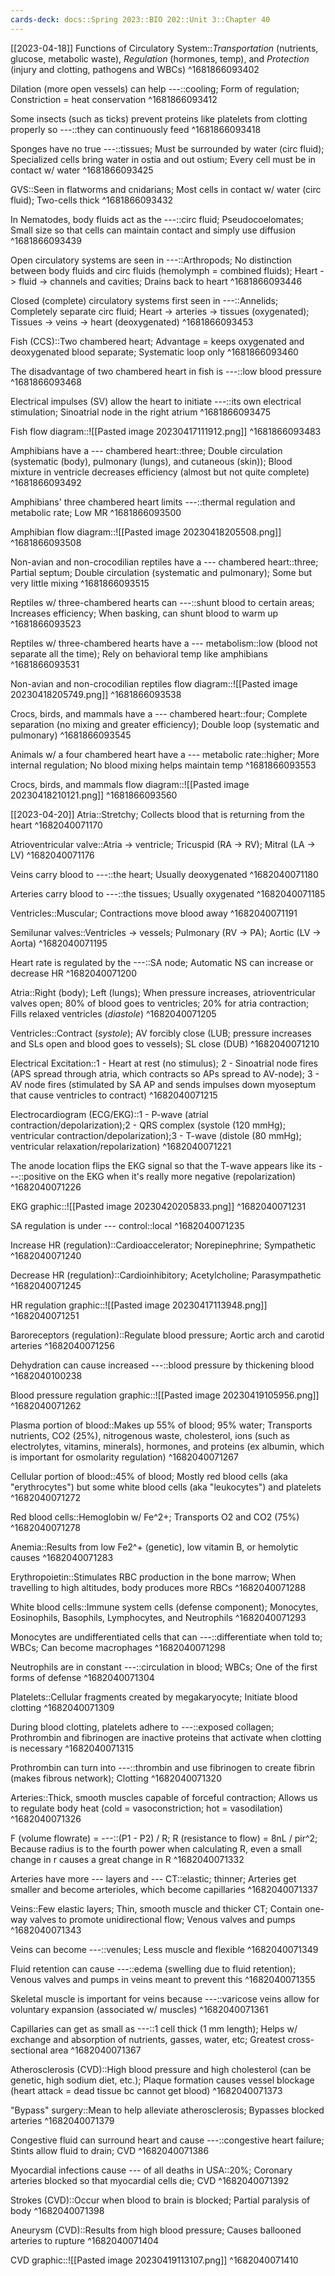 ```yaml
---
cards-deck: docs::Spring 2023::BIO 202::Unit 3::Chapter 40
---
```



[[2023-04-18]]
Functions of Circulatory System::*Transportation* (nutrients, glucose, metabolic waste), *Regulation* (hormones, temp), and *Protection* (injury and clotting, pathogens and WBCs)
^1681866093402

Dilation (more open vessels) can help ---::cooling; Form of regulation; Constriction = heat conservation
^1681866093412

Some insects (such as ticks) prevent proteins like platelets from clotting properly so ---::they can continuously feed
^1681866093418

Sponges have no true ---::tissues; Must be surrounded by water (circ fluid); Specialized cells bring water in ostia and out ostium; Every cell must be in contact w/ water
^1681866093425

GVS::Seen in flatworms and cnidarians; Most cells in contact w/ water (circ fluid); Two-cells thick
^1681866093432

In Nematodes, body fluids act as the ---::circ fluid; Pseudocoelomates; Small size so that cells can maintain contact and simply use diffusion
^1681866093439

Open circulatory systems are seen in ---::Arthropods; No distinction between body fluids and circ fluids (hemolymph = combined fluids); Heart -> fluid -> channels and cavities; Drains back to heart
^1681866093446

Closed (complete) circulatory systems first seen in ---::Annelids; Completely separate circ fluid; Heart -> arteries -> tissues (oxygenated); Tissues -> veins -> heart (deoxygenated)
^1681866093453

Fish (CCS)::Two chambered heart; Advantage = keeps oxygenated and deoxygenated blood separate; Systematic loop only
^1681866093460

The disadvantage of two chambered heart in fish is ---::low blood pressure
^1681866093468

Electrical impulses (SV) allow the heart to initiate ---::its own electrical stimulation; Sinoatrial node in the right atrium
^1681866093475

Fish flow diagram::![[Pasted image 20230417111912.png]]
^1681866093483

Amphibians have a --- chambered heart::three; Double circulation (systematic (body), pulmonary (lungs), and cutaneous (skin)); Blood mixture in ventricle decreases efficiency (almost but not quite complete)
^1681866093492

Amphibians' three chambered heart limits ---::thermal regulation and metabolic rate; Low MR
^1681866093500

Amphibian flow diagram::![[Pasted image 20230418205508.png]]
^1681866093508

Non-avian and non-crocodilian reptiles have a --- chambered heart::three; Partial septum; Double circulation (systematic and pulmonary); Some but very little mixing
^1681866093515

Reptiles w/ three-chambered hearts can ---::shunt blood to certain areas; Increases efficiency; When basking, can shunt blood to warm up
^1681866093523

Reptiles w/ three-chambered hearts have a --- metabolism::low (blood not separate all the time); Rely on behavioral temp like amphibians
^1681866093531

Non-avian and non-crocodilian reptiles flow diagram::![[Pasted image 20230418205749.png]]
^1681866093538

Crocs, birds, and mammals have a --- chambered heart::four; Complete separation (no mixing and greater efficiency); Double loop (systematic and pulmonary)
^1681866093545

Animals w/ a four chambered heart have a --- metabolic rate::higher; More internal regulation; No blood mixing helps maintain temp
^1681866093553

Crocs, birds, and mammals flow diagram::![[Pasted image 20230418210121.png]]
^1681866093560

[[2023-04-20]]
Atria::Stretchy; Collects blood that is returning from the heart
^1682040071170

Atrioventricular valve::Atria -> ventricle; Tricuspid (RA -> RV); Mitral (LA -> LV)
^1682040071176

Veins carry blood to ---::the heart; Usually deoxygenated
^1682040071180

Arteries carry blood to ---::the tissues; Usually oxygenated
^1682040071185

Ventricles::Muscular; Contractions move blood away
^1682040071191

Semilunar valves::Ventricles -> vessels; Pulmonary (RV -> PA); Aortic (LV -> Aorta)
^1682040071195

Heart rate is regulated by the ---::SA node; Automatic NS can increase or decrease HR
^1682040071200

Atria::Right (body); Left (lungs); When pressure increases, atrioventricular valves open; 80% of blood goes to ventricles; 20% for atria contraction; Fills relaxed ventricles (*diastole*)
^1682040071205

Ventricles::Contract (*systole*); AV forcibly close (LUB; pressure increases and SLs open and blood goes to vessels); SL close (DUB)
^1682040071210

Electrical Excitation::1 - Heart at rest (no stimulus); 2 - Sinoatrial node fires (APS spread through atria, which contracts so APs spread to AV-node); 3 - AV node fires (stimulated by SA AP and sends impulses down myoseptum that cause ventricles to contract)
^1682040071215

Electrocardiogram (ECG/EKG)::1 - P-wave (atrial contraction/depolarization);2 - QRS  complex (systole (120 mmHg); ventricular contraction/depolarization);3 - T-wave (distole (80 mmHg); ventricular relaxation/repolarization)
^1682040071221

The anode location flips the EKG signal so that the T-wave appears like its ---::positive on the EKG when it's really more negative (repolarization)
^1682040071226

EKG graphic::![[Pasted image 20230420205833.png]]
^1682040071231

SA regulation is under --- control::local 
^1682040071235

Increase HR (regulation)::Cardioaccelerator; Norepinephrine; Sympathetic
^1682040071240

Decrease HR (regulation)::Cardioinhibitory; Acetylcholine; Parasympathetic 
^1682040071245

HR regulation graphic::![[Pasted image 20230417113948.png]]
^1682040071251

Baroreceptors (regulation)::Regulate blood pressure; Aortic arch and carotid arteries
^1682040071256

Dehydration can cause increased ---::blood pressure by thickening blood
^1682040100238

Blood pressure regulation graphic::![[Pasted image 20230419105956.png]]
^1682040071262

Plasma portion of blood::Makes up 55% of blood; 95% water; Transports nutrients, CO2 (25%), nitrogenous waste, cholesterol, ions (such as electrolytes, vitamins, minerals), hormones, and proteins (ex albumin, which is important for osmolarity regulation)
^1682040071267

Cellular portion of blood::45% of blood; Mostly red blood cells (aka "erythrocytes") but some white blood cells (aka "leukocytes") and platelets
^1682040071272

Red blood cells::Hemoglobin w/ Fe^2+; Transports O2 and CO2 (75%)
^1682040071278

Anemia::Results from low Fe2^+ (genetic), low vitamin B, or hemolytic causes
^1682040071283

Erythropoietin::Stimulates RBC production in the bone marrow; When travelling to high altitudes, body produces more RBCs
^1682040071288

White blood cells::Immune system cells (defense component); Monocytes, Eosinophils, Basophils, Lymphocytes, and Neutrophils
^1682040071293

Monocytes are undifferentiated cells that can ---::differentiate when told to; WBCs; Can become macrophages
^1682040071298

Neutrophils are in constant ---::circulation in blood; WBCs; One of the first forms of defense
^1682040071304

Platelets::Cellular fragments created by megakaryocyte; Initiate blood clotting
^1682040071309

During blood clotting, platelets adhere to ---::exposed collagen; Prothrombin and fibrinogen are inactive proteins that activate when clotting is necessary
^1682040071315

Prothrombin can turn into ---::thrombin and use fibrinogen to create fibrin (makes fibrous network); Clotting
^1682040071320

Arteries::Thick, smooth muscles capable of forceful contraction; Allows us to regulate body heat (cold = vasoconstriction; hot = vasodilation)
^1682040071326

F (volume flowrate) = ---::(P1 - P2) / R; R (resistance to flow) = 8nL / pir^2; Because radius is to the fourth power when calculating R, even a small change in r causes a great change in R
^1682040071332

Arteries have more --- layers and --- CT::elastic; thinner; Arteries get smaller and become arterioles, which become capillaries
^1682040071337

Veins::Few elastic layers; Thin, smooth muscle and thicker CT; Contain one-way valves to promote unidirectional flow; Venous valves and pumps
^1682040071343

Veins can become ---::venules; Less muscle and flexible
^1682040071349

Fluid retention can cause ---::edema (swelling due to fluid retention); Venous valves and pumps in veins meant to prevent this
^1682040071355

Skeletal muscle is important for veins because ---::varicose veins allow for voluntary expansion (associated w/ muscles)
^1682040071361

Capillaries can get as small as ---::1 cell thick (1 mm length); Helps w/ exchange and absorption of nutrients, gasses, water, etc; Greatest cross-sectional area
^1682040071367

Atherosclerosis (CVD)::High blood pressure and high cholesterol (can be genetic, high sodium diet, etc.); Plaque formation causes vessel blockage (heart attack = dead tissue bc cannot get blood)
^1682040071373

"Bypass" surgery::Mean to help alleviate atherosclerosis; Bypasses blocked arteries
^1682040071379

Congestive fluid can surround heart and cause ---::congestive heart failure; Stints allow fluid to drain; CVD
^1682040071386

Myocardial infections cause --- of all deaths in USA::20%; Coronary arteries blocked so that myocardial cells die; CVD
^1682040071392

Strokes (CVD)::Occur when blood to brain is blocked; Partial paralysis of body
^1682040071398

Aneurysm (CVD)::Results from high blood pressure; Causes ballooned arteries to rupture
^1682040071404

CVD graphic::![[Pasted image 20230419113107.png]]
^1682040071410

